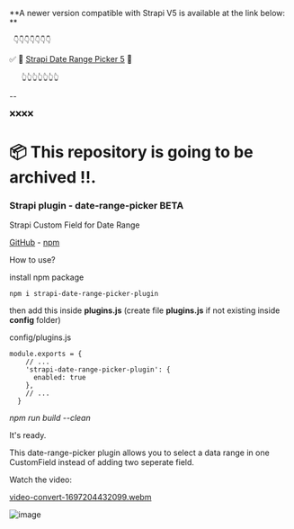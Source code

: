 

**A newer version compatible with Strapi V5 is available at the link below: **

     👇👇👇👇👇👇👇

✅ 🚀 [Strapi Date Range Picker 5](https://github.com/muammerkeles/strapi-date-range-picker-5) 🚀

 
       👆👆👆👆👆👆👆

-- 

❌❌❌❌
# 📦 This repository is going to be archived !!.
### Strapi plugin - date-range-picker  BETA

Strapi Custom Field for Date Range 

[GitHub](https://github.com/muammerkeles/strapi-date-range-picker-plugin) - [npm](https://www.npmjs.com/package/strapi-date-range-picker-plugin)

How to use?

install npm package 

`npm i strapi-date-range-picker-plugin`

then add this inside **plugins.js**
(create file **plugins.js** if not existing inside **config** folder)

config/plugins.js
```
module.exports = {
    // ...
    'strapi-date-range-picker-plugin': {
      enabled: true
    },
    // ...
  }
```
_npm run build --clean_

It's ready.

This date-range-picker plugin allows you to select a data range in one CustomField instead of adding two seperate field. 

Watch the video:

[video-convert-1697204432099.webm](https://github.com/muammerkeles/strapi-date-range-picker-plugin/assets/6603435/207f242d-5aaf-4872-86ee-4c98578705ef)


![image](https://github.com/muammerkeles/strapi-date-range-picker-plugin/assets/6603435/5e6cd3fc-3a5c-466f-a6da-c3d95a5c718f)


 
